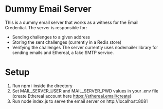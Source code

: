 # Dummy Email Server

This is a dummy email server that works as a witness for the Email Credential. The server is responsible for:
- Sending challenges to a given address
- Storing the sent challenges (currently in a Redis store)
- Verifying the challenges
The server currently uses nodemailer library for sending emails and Ethereal, a fake SMTP service.

# Setup
1. Run npm i inside the directory
2. Set MAIL_SERVER_USER and MAIL_SERVER_PWD values in your .env file (create Ethereal account here https://ethereal.email/create)
3. Run node index.js to serve the email server on http://localhost:8081